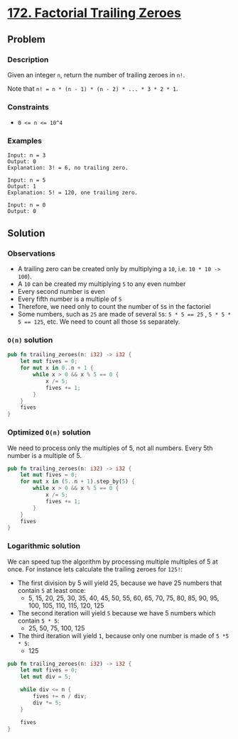 # [172. Factorial Trailing Zeroes](https://leetcode.com/problems/factorial-trailing-zeroes/)

## Problem

### Description

Given an integer `n`, return the number of trailing zeroes in `n!`.

Note that `n! = n * (n - 1) * (n - 2) * ... * 3 * 2 * 1`.

### Constraints

* `0 <= n <= 10^4`

### Examples

```text
Input: n = 3
Output: 0
Explanation: 3! = 6, no trailing zero.
```

```text
Input: n = 5
Output: 1
Explanation: 5! = 120, one trailing zero.
```

```text
Input: n = 0
Output: 0
```

## Solution

### Observations

* A trailing zero can be created only by multiplying a `10`,
  i.e. `10 * 10 -> 100`).
* A `10` can be created my multiplying `5` to any even number
* Every second number is even
* Every fifth number is a multiple of `5`
* Therefore, we need only to count the number of `5`s in the factoriel
* Some numbers, such as `25` are made of several `5`s: `5 * 5 == 25`
  , `5 * 5 * 5 == 125`, etc. We need to count all those `5`s separately.

### `O(n)` solution

```rust
pub fn trailing_zeroes(n: i32) -> i32 {
    let mut fives = 0;
    for mut x in 0..n + 1 {
        while x > 0 && x % 5 == 0 {
            x /= 5;
            fives += 1;
        }
    }
    fives
}
```

### Optimized `O(n)` solution

We need to process only the multiples of 5, not all numbers. Every 5th number is
a multiple of 5.

```rust
pub fn trailing_zeroes(n: i32) -> i32 {
    let mut fives = 0;
    for mut x in (5..n + 1).step_by(5) {
        while x > 0 && x % 5 == 0 {
            x /= 5;
            fives += 1;
        }
    }
    fives
}
```

### Logarithmic solution

We can speed tup the algorithm by processing multiple multiples of 5 at once.
For instance lets calculate the trailing zeroes for `125!`:

* The first division by 5 will yield 25, because we have 25 numbers that
  contain `5` at least once:
    * 5, 15, 20, 25, 30, 35, 40, 45, 50, 55, 60, 65, 70, 75, 80, 85, 90, 95,
      100, 105, 110, 115, 120, 125
* The second iteration will yield `5` because we have 5 numbers which
  contain `5 * 5`:
    * 25, 50, 75, 100, 125
* The third iteration will yield `1`, because only one number is made
  of `5 *5 * 5`:
    * 125

```rust
pub fn trailing_zeroes(n: i32) -> i32 {
    let mut fives = 0;
    let mut div = 5;

    while div <= n {
        fives += n / div;
        div *= 5;
    }

    fives
}
```